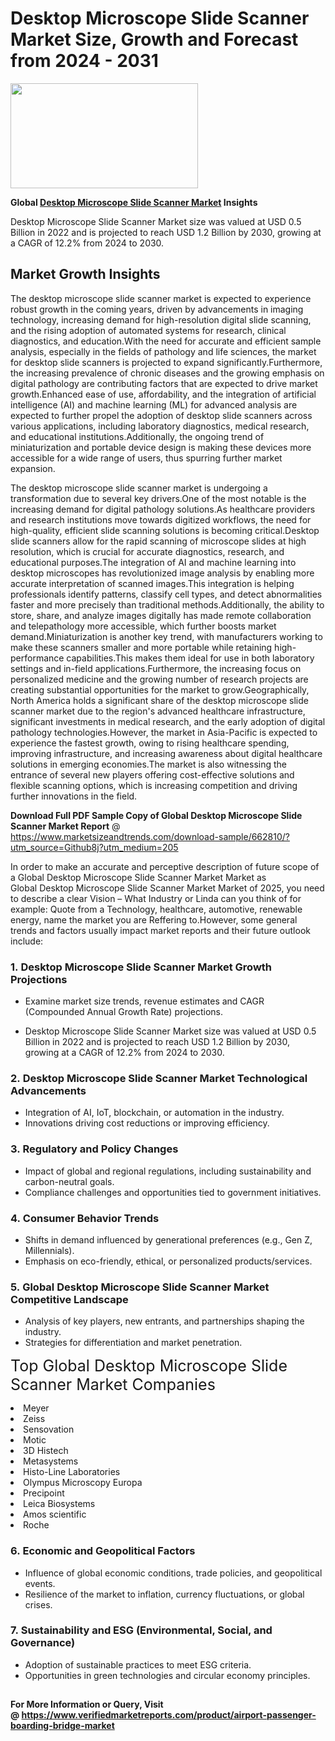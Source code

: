<H1>Desktop Microscope Slide Scanner Market Size, Growth and Forecast from 2024 - 2031</H1><img class="aligncenter size-medium wp-image-584254" src="https://thirdeyenews.in/wp-content/uploads/2024/09/Global-Market-Research-300x168.jpeg" alt="" width="300" height="168" /><p><strong>Global&nbsp;<a href="https://www.marketsizeandtrends.com/download-sample/662810/?utm_source=Github8j?utm_medium=205">Desktop Microscope Slide Scanner Market</a> Insights</strong></p><p>Desktop Microscope Slide Scanner Market size was valued at USD 0.5 Billion in 2022 and is projected to reach USD 1.2 Billion by 2030, growing at a CAGR of 12.2% from 2024 to 2030.</p><p><h2>Market Growth Insights</h2> <p>The desktop microscope slide scanner market is expected to experience robust growth in the coming years, driven by advancements in imaging technology, increasing demand for high-resolution digital slide scanning, and the rising adoption of automated systems for research, clinical diagnostics, and education.With the need for accurate and efficient sample analysis, especially in the fields of pathology and life sciences, the market for desktop slide scanners is projected to expand significantly.Furthermore, the increasing prevalence of chronic diseases and the growing emphasis on digital pathology are contributing factors that are expected to drive market growth.Enhanced ease of use, affordability, and the integration of artificial intelligence (AI) and machine learning (ML) for advanced analysis are expected to further propel the adoption of desktop slide scanners across various applications, including laboratory diagnostics, medical research, and educational institutions.Additionally, the ongoing trend of miniaturization and portable device design is making these devices more accessible for a wide range of users, thus spurring further market expansion.</p> <p>The desktop microscope slide scanner market is undergoing a transformation due to several key drivers.One of the most notable is the increasing demand for digital pathology solutions.As healthcare providers and research institutions move towards digitized workflows, the need for high-quality, efficient slide scanning solutions is becoming critical.Desktop slide scanners allow for the rapid scanning of microscope slides at high resolution, which is crucial for accurate diagnostics, research, and educational purposes.The integration of AI and machine learning into desktop microscopes has revolutionized image analysis by enabling more accurate interpretation of scanned images.This integration is helping professionals identify patterns, classify cell types, and detect abnormalities faster and more precisely than traditional methods.Additionally, the ability to store, share, and analyze images digitally has made remote collaboration and telepathology more accessible, which further boosts market demand.Miniaturization is another key trend, with manufacturers working to make these scanners smaller and more portable while retaining high-performance capabilities.This makes them ideal for use in both laboratory settings and in-field applications.Furthermore, the increasing focus on personalized medicine and the growing number of research projects are creating substantial opportunities for the market to grow.Geographically, North America holds a significant share of the desktop microscope slide scanner market due to the region's advanced healthcare infrastructure, significant investments in medical research, and the early adoption of digital pathology technologies.However, the market in Asia-Pacific is expected to experience the fastest growth, owing to rising healthcare spending, improving infrastructure, and increasing awareness about digital healthcare solutions in emerging economies.The market is also witnessing the entrance of several new players offering cost-effective solutions and flexible scanning options, which is increasing competition and driving further innovations in the field.</p> <p><span class=""><strong>Download Full PDF Sample Copy of Global Desktop Microscope Slide Scanner Market Report</strong> @ <a href="https://www.marketsizeandtrends.com/download-sample/662810/?utm_source=Github8j?utm_medium=205" target="_blank">https://www.marketsizeandtrends.com/download-sample/662810/?utm_source=Github8j?utm_medium=205</a></span></p><p>In order to make an accurate and perceptive description of future scope of a Global&nbsp;Desktop Microscope Slide Scanner Market Market as Global&nbsp;Desktop Microscope Slide Scanner Market Market of 2025, you need to describe a clear Vision &ndash; What Industry or Linda can you think of for example: Quote from a Technology, healthcare, automotive, renewable energy, name the market you are Reffering to.However, some general trends and factors usually impact market reports and their future outlook include:</p><h3>1.&nbsp;<strong>Desktop Microscope Slide Scanner Market Growth Projections</strong></h3><ul><li>Examine market size trends, revenue estimates and CAGR (Compounded Annual Growth Rate) projections.</li><li><p>Desktop Microscope Slide Scanner Market size was valued at USD 0.5 Billion in 2022 and is projected to reach USD 1.2 Billion by 2030, growing at a CAGR of 12.2% from 2024 to 2030.</p></li></ul><h3>2.&nbsp;<strong>Desktop Microscope Slide Scanner Market Technological Advancements</strong></h3><ul><li>Integration of AI, IoT, blockchain, or automation in the industry.</li><li>Innovations driving cost reductions or improving efficiency.</li></ul><h3>3.&nbsp;<strong>Regulatory and Policy Changes</strong></h3><ul><li>Impact of global and regional regulations, including sustainability and carbon-neutral goals.</li><li>Compliance challenges and opportunities tied to government initiatives.</li></ul><h3>4.&nbsp;<strong>Consumer Behavior Trends</strong></h3><ul><li>Shifts in demand influenced by generational preferences (e.g., Gen Z, Millennials).</li><li>Emphasis on eco-friendly, ethical, or personalized products/services.</li></ul><h3>5.&nbsp;<strong>Global Desktop Microscope Slide Scanner Market Competitive Landscape</strong></h3><ul><li>Analysis of key players, new entrants, and partnerships shaping the industry.</li><li>Strategies for differentiation and market penetration.</li></ul><p data-pm-slice="1 1 []"><span style="color: inherit; font-family: inherit; font-size: 25px;">Top Global Desktop Microscope Slide Scanner Market Companies</span></p><div class="" data-test-id=""><p><li>Meyer</li><li> Zeiss</li><li> Sensovation</li><li> Motic</li><li> 3D Histech</li><li> Metasystems</li><li> Histo-Line Laboratories</li><li> Olympus Microscopy Europa</li><li> Precipoint</li><li> Leica Biosystems</li><li> Amos scientific</li><li> Roche</li></p></div><h3>6.&nbsp;<strong>Economic and Geopolitical Factors</strong></h3><ul><li>Influence of global economic conditions, trade policies, and geopolitical events.</li><li>Resilience of the market to inflation, currency fluctuations, or global crises.</li></ul><h3>7.&nbsp;<strong>Sustainability and ESG (Environmental, Social, and Governance)</strong></h3><ul><li>Adoption of sustainable practices to meet ESG criteria.</li><li>Opportunities in green technologies and circular economy principles.</li></ul><h2><strong style="font-size: 14px;">For More Information or Query, Visit @&nbsp;</strong><a style="background-color: #ffffff; font-size: 14px;" href="https://www.marketsizeandtrends.com/report/desktop-microscope-slide-scanner-market/" target="_blank">https://www.verifiedmarketreports.com/product/airport-passenger-boarding-bridge-market</a></h2>